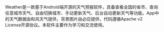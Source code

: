 Weather是一款基于Android端开源的天气预报软件，具备查看全国的省市、查询任意城市天气、自由切换城市、手动更新天气、后台自动更新天气等功能。App中的天气数据由和风天气提供，背景图片由必应提供，代码遵循Apache v2 License开源协议。本软件主要作为学习和交流使用。
